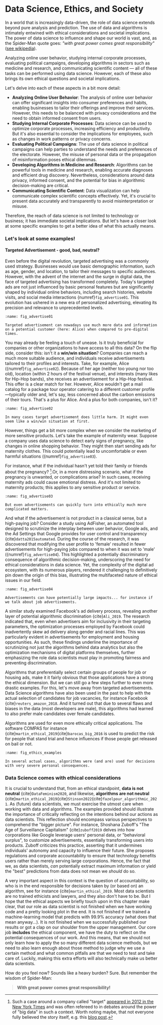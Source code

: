 # Data Science, Ethics, and Society

In a world that is increasingly data-driven, the role of data science extends beyond pure analysis and prediction. The use of data and algorithms is intimately entwined with ethical considerations and societal implications. The power of data science to influence and shape our world is vast, and, as the Spider-Man quote goes: *"with great power comes great responsibility"* ([see wikipedia](https://en.wikipedia.org/wiki/With_great_power_comes_great_responsibility)). 

Analyzing online user behavior, studying internal corporate processes, evaluating political campaigns, developing algorithms in sectors such as medicine and research, and communicating scientific content — all of these tasks can be performed using data science. However, each of these also brings its own ethical questions and societal implications.

Let's delve into each of these aspects in a bit more detail:

- **Analyzing Online User Behavior**: The analysis of online user behavior can offer significant insights into consumer preferences and habits, enabling businesses to tailor their offerings and improve their services. However, this needs to be balanced with privacy considerations and the need to obtain informed consent from users.
- **Studying Internal Corporate Processes**: Data science can be used to optimize corporate processes, increasing efficiency and productivity. But it's also essential to consider the implications for employees, such as changes in work patterns or privacy concerns.
- **Evaluating Political Campaigns**: The use of data science in political campaigns can help parties to understand the needs and preferences of the electorate. However, the misuse of personal data or the propagation of misinformation poses ethical dilemmas.
- **Developing Algorithms in Medicine and Research**: Algorithms can be powerful tools in medicine and research, enabling accurate diagnoses and efficient drug discovery. Nevertheless, considerations around data privacy, informed consent, and the potential for bias in algorithmic decision-making are critical.
- **Communicating Scientific Content**: Data visualization can help communicate complex scientific concepts effectively. Yet, it's crucial to present data accurately and transparently to avoid misinterpretation or misuse.

Therefore, the reach of data science is not limited to technology or business; it has immediate societal implications. But let's have a closer look at some specific examples to get a better idea of what this actually means.



### Let's look at some examples!

#### Targeted Advertisement - good, bad, neutral?

Even before the digital revolution, targeted advertising was a commonly  used strategy. Businesses would use basic demographic information, such  as age, gender, and location, to tailor their messages to specific  audiences. However, with the advent of the internet and the surge in  digital data, the face of targeted advertising has transformed  completely. Today's targeted ads are not just influenced by basic  personal features but are significantly shaped by individual online behaviors, including search histories, website visits, and social media interactions {numref}`fig_advertise01`. This evolution has ushered in a new era of personalized  advertising, elevating its precision and relevance to unprecedented  levels.



```{figure} ../images/fig_targeted_advertisement_01.svg
:name: fig_advertise01

Targeted advertisement can nowadays use much more data and information on a potential customer (here: Alice) when compared to pre-digital times.
```

You may already be feeling a touch of unease. Is it truly beneficial for companies or other organizations to have access to all this data? On the flip side, consider this: isn't it a **win/win situation**? Companies can reach a much more suitable audience, and individuals  receive advertisements tailored to their profiles and interests. Take, for example, Alice ({numref}`fig_advertise02`).  Because of her age (neither too young nor too old),  location (within 2 hours of the festival venue), and interests (many  likes for Hip-Hop bands), she receives an advertisement for a Hip-Hop  festival. This offer is a clear match for her. However, Alice wouldn't  get a mail catalog for a package tour operator catering to a different  customer profile—typically older and, let's say, less concerned about  the carbon emissions of their tours. That's a plus for Alice. And a plus for both companies, isn't it?

```{figure} ../images/fig_targeted_advertisement_02.svg
:name: fig_advertise02

In many cases target advertisement does little harm. It might even seem like a win/win situation at first.
```

However, things get a bit more complex when we consider the marketing of more sensitive products. Let's take the example of maternity wear. Suppose a company uses data science to detect early signs of pregnancy, like changes in online shopping behavior. They might then start sending ads for maternity clothes. This could potentially lead to uncomfortable or even harmful situations  ({numref}`fig_advertise03`).  

For instance, what if the individual hasn't yet told their family or friends about the pregnancy? [^target-story].Or, in a more distressing scenario, what if the pregnancy is unwanted, or complications arise? In such cases, receiving maternity ads could cause emotional distress. And it's not limited to maternity products; this applies to any sensitive product or service.

```{figure} ../images/fig_targeted_advertisement_03.svg
:name: fig_advertise03

But even advertisements can quickly turn into ethically much more complicated matters. 
```

And what if the advertisement is not product in a classical sense, but a high-paying job?
Consider a study using AdFisher, an automated tool designed to scrutinize the interplay between user behavior, Google ads, and the Ad Settings that Google provides for user control and transparency {cite}`datta2015automated`. During  the course of the research, it was discovered that modifying the user  profile to 'female' resulted in fewer advertisements for high-paying jobs compared to when it was set to 'male' ({numref}`fig_advertise04`). This highlighted a potentially discriminatory consequence of algorithmic decision-making, underscoring the need for ethical considerations in data science. Yet, the complexity of the digital ad ecosystem, with its numerous players, rendered it challenging to definitively pin down the origin of this bias, illustrating the multifaceted nature of ethical  issues in our field.

```{figure} ../images/fig_targeted_advertisement_04.svg
:name: fig_advertise04

Advertisements can have potentially large impacts... for instance if we talk about job advertisements. 
```

A similar study examined Facebook's ad delivery process, revealing  another layer of potential algorithmic discrimination {cite}`Ali_2019`. The research indicated that, even when advertisers aim for inclusivity in their targeting parameters, the optimization processes employed by Facebook could inadvertently skew ad delivery along gender and racial lines. This was particularly evident in advertisements for employment and housing opportunities. As such, these findings underline the importance of  scrutinizing not just the algorithms behind data analytics but also the  optimization mechanisms of digital platforms themselves, further emphasizing the role data scientists must play in promoting fairness and preventing discrimination.

Algorithms that preferentially select certain groups of people for job or housing ads, make it it fairly obvious that those applications have a strong the ethical dimension. But we can still go a few steps further to even more drastic examples. For this, let's move away from targeted advertisements. Data Science algorithms have also been used in the past to help with the actual selection of candidates for job vacancies, for instance Facebook {cite}`reuters_amazon_2018`. And it turned out that due to several flaws and biases in the data (most developers are male), this algorithms had learned to also prefer male candidates over female candidates. 

Algorithms are used for even more ethically critical applications. The software COMPAS for instance {cite}`martin_ethical_2019`{cite}`barocas_big_2016` is used to predict the risk for people that stand trial and hence influences if those people get released on bail or not.

```{figure} ../images/fig_algorithm_ethics.svg
:name: fig_ethics_examples

In several actual cases, algorithms were (and are) used for decisions with very severe personal consequences.
```

### Data Science comes with ethical considerations

It is crucial to understand that, from an ethical standpoint, **data is not neutral** {cite}`DataFeminism2020`, and likewise, **algorithms are not neutral** {cite}`martin_ethical_2019`{cite}`Stinson2022`{cite}`fazelpour_algorithmic_2021`. As (future) data scientists, we must exercise the utmost care when  working with data and algorithms. The examples provided should  illustrate the importance of critically reflecting on the intentions  behind our actions as data scientists. This reflection should encompass  various perspectives to comprehend the "bigger picture". For instance,  Shoshana Zuboff's "The Age of Surveillance Capitalism" {cite}`zuboff2019` delves into how corporations like Google leverage users' personal data, or "behavioral surplus", to customize advertisements, essentially  transforming users into products. Zuboff criticizes this practice,  asserting that it undermines individuals' autonomy and capacity to  influence their future. She proposes regulations and corporate  accountability to ensure that technology benefits users rather than  merely serving large corporations. Hence, the fact that we, as data  scientists, *can* potentially extract maximum information or yield the "best" predictions from data does not mean we *should* do so.

A very important aspect in this context is the question of accountability, so who is in the end responsible for decisions taken by (or based on) an algorithm, see for instance {cite}`martin_ethical_2019`. Most data scientists are no trained ethicists and lawyers, and they also don't have to be. But I hope that the ethical aspects we briefly touch upon in this chapter make clear, that our role as data scientist is not finished when we have working code and a pretty looking plot in the end. It is not finished if we trained a machine-learning model that predicts with 99.9% accuracy (what does that mean anyway...). It is not finished when we successfully published our results or got a clap on our shoulder from the upper management. Our core job **includes** the ethical component, we have the duty to reflect on the potential consequences of our work. And this means, that we should not only learn how to apply the so many different data science methods, but we need to also learn enough about those method to judge why we use a certain method and what common pitfalls are that we need to test and take care of. Luckily, making this extra efforts will also technically make us better data scientists.

How do you feel now? Sounds like a heavy burden? Sure. But remember the wisdom of Spider-Man:   

> **With great power comes great responsibility!**



[^target-story]: Such a case around a company called "target" [appeared in 2012 in the New York Times](https://www.nytimes.com/2012/02/19/magazine/shopping-habits.htmlmention) and was often refereed to in debates around the power of "big data" in such a context. Worth noting maybe, that not everyone fully believed the story itself, e.g. this [blog post](https://medium.com/@colin.fraser/target-didnt-figure-out-a-teen-girl-was-pregnant-before-her-father-did-a6be13b973a5).

